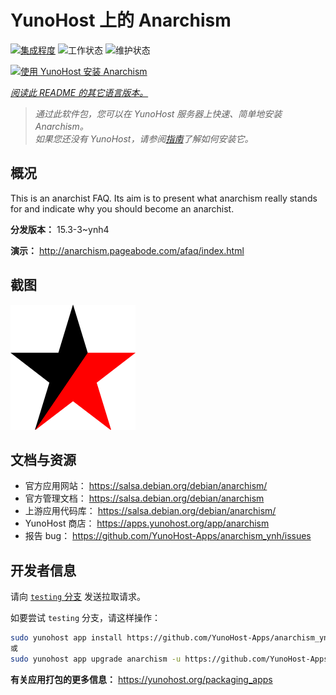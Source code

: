 <!--
注意：此 README 由 <https://github.com/YunoHost/apps/tree/master/tools/readme_generator> 自动生成
请勿手动编辑。
-->

# YunoHost 上的 Anarchism

[![集成程度](https://apps.yunohost.org/badge/integration/anarchism)](https://ci-apps.yunohost.org/ci/apps/anarchism/)
![工作状态](https://apps.yunohost.org/badge/state/anarchism)
![维护状态](https://apps.yunohost.org/badge/maintained/anarchism)

[![使用 YunoHost 安装 Anarchism](https://install-app.yunohost.org/install-with-yunohost.svg)](https://install-app.yunohost.org/?app=anarchism)

*[阅读此 README 的其它语言版本。](./ALL_README.md)*

> *通过此软件包，您可以在 YunoHost 服务器上快速、简单地安装 Anarchism。*  
> *如果您还没有 YunoHost，请参阅[指南](https://yunohost.org/install)了解如何安装它。*

## 概况

This is an anarchist FAQ. Its aim is to present what anarchism really stands for and indicate why you should become an anarchist.

**分发版本：** 15.3-3~ynh4

**演示：** <http://anarchism.pageabode.com/afaq/index.html>

## 截图

![Anarchism 的截图](./../screenshots/anarchism.gif)

## 文档与资源

- 官方应用网站： <https://salsa.debian.org/debian/anarchism/>
- 官方管理文档： <https://salsa.debian.org/debian/anarchism>
- 上游应用代码库： <https://salsa.debian.org/debian/anarchism/>
- YunoHost 商店： <https://apps.yunohost.org/app/anarchism>
- 报告 bug： <https://github.com/YunoHost-Apps/anarchism_ynh/issues>

## 开发者信息

请向 [`testing` 分支](https://github.com/YunoHost-Apps/anarchism_ynh/tree/testing) 发送拉取请求。

如要尝试 `testing` 分支，请这样操作：

```bash
sudo yunohost app install https://github.com/YunoHost-Apps/anarchism_ynh/tree/testing --debug
或
sudo yunohost app upgrade anarchism -u https://github.com/YunoHost-Apps/anarchism_ynh/tree/testing --debug
```

**有关应用打包的更多信息：** <https://yunohost.org/packaging_apps>
